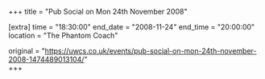 +++
title = "Pub Social on Mon 24th November 2008"

[extra]
time = "18:30:00"
end_date = "2008-11-24"
end_time = "20:00:00"
location = "The Phantom Coach"

original = "https://uwcs.co.uk/events/pub-social-on-mon-24th-november-2008-1474489013104/"    
+++



